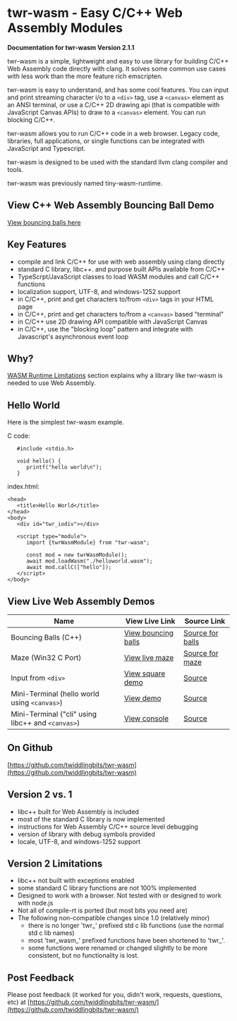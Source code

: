 # twr-wasm - Easy C/C++ Web Assembly Modules
**Documentation for twr-wasm Version 2.1.1**

twr-wasm is a simple, lightweight and easy to use library for building C/C++ Web Assembly code directly with clang. It solves some common use cases with less work than the more feature rich emscripten. 

twr-wasm is easy to understand, and has some cool features. You can input and print streaming character i/o to a `<div>` tag, use a `<canvas>` element as an ANSI terminal, or use a C/C++ 2D drawing api (that is compatible with JavaScript Canvas APIs) to draw to a `<canvas>` element. You can run blocking C/C++. 

twr-wasm allows you to run C/C++ code in a web browser. Legacy code, libraries, full applications, or single functions can be integrated with JavaScript and Typescript.

twr-wasm is designed to be used with the standard llvm clang compiler and tools.

twr-wasm was previously named tiny-wasm-runtime.

## View C++ Web Assembly Bouncing Ball Demo
[View bouncing balls here](/examples/dist/balls/index.html)


## Key Features
   - compile and link C/C++ for use with web assembly using clang directly
   - standard C library, libc++. and purpose built APIs available from C/C++
   - TypeScrpt/JavaScript classes to load WASM modules and call C/C++ functions
   - localization support, UTF-8, and windows-1252 support
   - in C/C++, print and get characters to/from `<div>` tags in your HTML page
   - in C/C++, print and get characters to/from a `<canvas>` based "terminal"
   - in C/C++ use 2D drawing API compatible with JavaScript Canvas
   - in C/C++, use the "blocking loop" pattern and integrate with Javascript's asynchronous event loop

## Why?
[WASM Runtime Limitations](more/wasm-problem.md) section explains why a library like twr-wasm is needed to use Web Assembly.

## Hello World
Here is the simplest twr-wasm example.

C code:

~~~
   #include <stdio.h>

   void hello() {
      printf("hello world\n");
   }
~~~

index.html:
~~~
<head>
   <title>Hello World</title>
</head>
<body>
   <div id="twr_iodiv"></div>

   <script type="module">
      import {twrWasmModule} from "twr-wasm";
      
      const mod = new twrWasmModule();
      await mod.loadWasm("./helloworld.wasm");
      await mod.callC(["hello"]);
   </script>
</body>
~~~

## View Live Web Assembly Demos

| Name | View Live Link | Source Link |
| --------- | ------------ | ----------- |
| Bouncing Balls (C++) | [View bouncing balls](/examples/dist/balls/index.html) | [Source for balls](https://github.com/twiddlingbits/twr-wasm/tree/main/examples/balls) |
| Maze (Win32 C Port) | [View live maze](/examples/dist/maze/index.html) | [Source for maze](https://github.com/twiddlingbits/twr-wasm/tree/main/examples/maze) |
| Input from `<div>` | [View square demo](/examples/dist/stdio-div/index.html) | [Source](https://github.com/twiddlingbits/twr-wasm/tree/main/examples/stdio-div) |
|Mini-Terminal (hello world using `<canvas>`)|[View demo](/examples/dist/stdio-canvas/index.html) |[Source](https://github.com/twiddlingbits/twr-wasm/tree/main/examples/stdio-canvas) |
|Mini-Terminal ("cli" using libc++ and `<canvas>`)| [View console](/examples/dist/tests-user/index.html) | [Source](https://github.com/twiddlingbits/twr-wasm/tree/main/examples/tests-user) |


## On Github
[https://github.com/twiddlingbits/twr-wasm](https://github.com/twiddlingbits/twr-wasm)

## Version 2 vs. 1
   - libc++ built for Web Assembly is included
   - most of the standard C library is now implemented
   - instructions for Web Assembly C/C++ source level debugging
   - version of library with debug symbols provided
   - locale, UTF-8, and windows-1252 support

## Version 2 Limitations 
   - libc++ not built with exceptions enabled
   - some standard C library functions are not 100% implemented
   - Designed to work with a browser.  Not tested with or designed to work with node.js  
   - Not all of compile-rt is ported (but most bits you need are)
   - The following non-compatible changes since 1.0 (relatively minor)
      - there is no longer 'twr_' prefixed std c lib functions (use the normal std c lib names)
      - most 'twr_wasm_' prefixed functions have been shortened to 'twr_'.  
      - some functions were renamed or changed slightly to be more consistent, but no functionality is lost.

## Post Feedback

Please post feedback (it worked for you, didn't work, requests, questions, etc) at [https://github.com/twiddlingbits/twr-wasm/](https://github.com/twiddlingbits/twr-wasm/)

